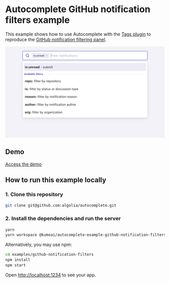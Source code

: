 # Autocomplete GitHub notification filters example

This example shows how to use Autocomplete with the [Tags plugin](https://www.algolia.com/doc/ui-libraries/autocomplete/api-reference/autocomplete-plugin-tags/) to reproduce the [GitHub notification filtering panel](https://github.com/notifications).

<p align="center"><img src="capture.png?raw=true" alt="A capture of the GitHub notification filters example" /></p>

## Demo

[Access the demo](https://codesandbox.io/s/github/algolia/autocomplete/tree/next/examples/github-notification-filters)

## How to run this example locally

### 1. Clone this repository

```sh
git clone git@github.com:algolia/autocomplete.git
```

### 2. Install the dependencies and run the server

```sh
yarn
yarn workspace @kumoai/autocomplete-example-github-notification-filters start
```

Alternatively, you may use npm:

```sh
cd examples/github-notification-filters
npm install
npm start
```

Open <http://localhost:1234> to see your app.
